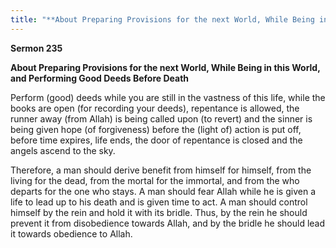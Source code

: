 ```yaml
---
title: "**About Preparing Provisions for the next World, While Being in this World, and Performing Good Deeds Before Death**" 
---
```

**Sermon 235**

**About Preparing Provisions for the next World, While Being in this World, and Performing Good Deeds Before Death**

Perform \(good\) deeds while you are still in the vastness of this life, while the books are open \(for recording your deeds\), repentance is allowed, the runner away \(from Allah\) is being called upon \(to revert\) and the sinner is being given hope \(of forgiveness\) before the \(light of\) action is put off, before time expires, life ends, the door of repentance is closed and the angels ascend to the sky\.

Therefore, a man should derive benefit from himself for himself, from the living for the dead, from the mortal for the immortal, and from the who departs for the one who stays\. A man should fear Allah while he is given a life to lead up to his death and is given time to act\. A man should control himself by the rein and hold it with its bridle\. Thus, by the rein he should prevent it from disobedience towards Allah, and by the bridle he should lead it towards obedience to Allah\.

